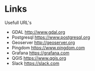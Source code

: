 # Links
Usefull URL's

*  GDAL  http://www.gdal.org
*  Postgresql https://www.postgresql.org
*  Geoserver http://geoserver.org
*  Pingdom https://www.pingdom.com
*  Grafana https://grafana.com
*  QGIS https://www.qgis.org
*  Slack https://slack.com

  
 
